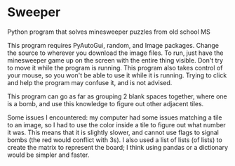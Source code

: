 # Sweeper
Python program that solves minesweeper puzzles from old school MS

This program requires PyAutoGui, random, and Image packages.
Change the source to wherever you download the image files.
To run, just have the minesweeper game up on the screen with the entire thing visible.  Don't try to move it while the program is running.  This program also takes control of your mouse, so you won't be able to use it while it is running.  Trying to click and help the program may confuse it, and is not advised.

This program can go as far as grouping 2 blank spaces together, where one is a bomb, and use this knowledge to figure out other adjacent tiles.

Some issues I encountered: my computer had some issues matching a tile to an image, so I had to use the color inside a tile to figure out what number it was.  This means that it is slightly slower, and cannot use flags to signal bombs (the red would conflict with 3s).  I also used a list of lists (of lists) to create the matrix to represent the board; I think using pandas or a dictionary would be simpler and faster.
